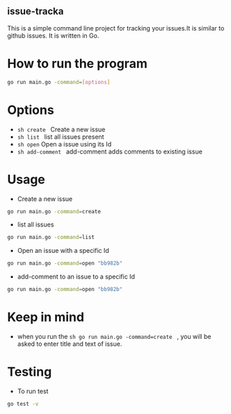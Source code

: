 ## issue-tracka

This is a simple command line project for tracking your issues.It is similar to github issues. It is written in Go.

# How to run the program
```sh
go run main.go -command=[options]
```

# Options
- ```sh create ``` Create a new issue
- ```sh list ``` list all issues present
- ``` sh open ``` Open a issue using its Id
- ```sh add-comment ``` add-comment adds comments to existing issue

# Usage

- Create a new issue
```sh
go run main.go -command=create
```

- list all issues
```sh
go run main.go -command=list 
```

- Open an issue with a specific Id
```sh
go run main.go -command=open "bb982b"
```

- add-comment to an issue to a specific Id
```sh
go run main.go -command=open "bb982b"
```

# Keep in mind
- when you run the ```sh go run main.go -command=create ``` , you will be asked to enter title and text of issue.

# Testing
- To run test

```sh
go test -v
```